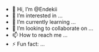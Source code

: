 - 👋 Hi, I’m @Endekii
- 👀 I’m interested in ...
- 🌱 I’m currently learning ...
- 💞️ I’m looking to collaborate on ...
- 📫 How to reach me ...
- ⚡ Fun fact: ...

<!---
Endekii/Endekii is a ✨ special ✨ repository because its `README.md` (this file) appears on your GitHub profile.
You can click the Preview link to take a look at your changes.
--->
